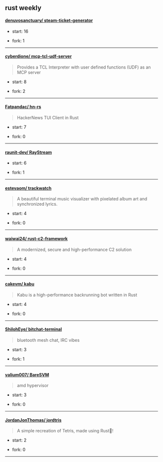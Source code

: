 ## rust weekly

#### [denuvosanctuary/ steam-ticket-generator](https://github.com/denuvosanctuary/steam-ticket-generator)
>  
+ start: 16
+ fork: 1
---
#### [cyberdione/ mcp-tcl-udf-server](https://github.com/cyberdione/mcp-tcl-udf-server)
>  Provides a TCL Interpreter with user defined functions (UDF) as an MCP server
+ start: 8
+ fork: 2
---
#### [Fatpandac/ hn-rs](https://github.com/Fatpandac/hn-rs)
>  HackerNews TUI Client in Rust
+ start: 7
+ fork: 0
---
#### [raunit-dev/ RayStream](https://github.com/raunit-dev/RayStream)
>  
+ start: 6
+ fork: 1
---
#### [estevaom/ trackwatch](https://github.com/estevaom/trackwatch)
>  A beautiful terminal music visualizer with pixelated album art and synchronized lyrics.
+ start: 4
+ fork: 0
---
#### [waiwai24/ rust-c2-framework](https://github.com/waiwai24/rust-c2-framework)
>  A modernized, secure and high-performance C2 solution
+ start: 4
+ fork: 0
---
#### [cakevm/ kabu](https://github.com/cakevm/kabu)
>  Kabu is a high-performance backrunning bot written in Rust
+ start: 4
+ fork: 0
---
#### [ShilohEye/ bitchat-terminal](https://github.com/ShilohEye/bitchat-terminal)
>  bluetooth mesh chat, IRC vibes
+ start: 3
+ fork: 1
---
#### [valium007/ BareSVM](https://github.com/valium007/BareSVM)
>  amd hypervisor 
+ start: 3
+ fork: 0
---
#### [JordanJonThomas/ jordtris](https://github.com/JordanJonThomas/jordtris)
>  A simple recreation of Tetris, made using Rust🦀!
+ start: 2
+ fork: 0
---
